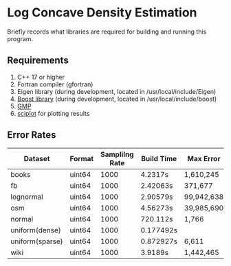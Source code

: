 # Log Concave Density Estimation

Briefly records what libraries are required for building and running this program. 

## Requirements

1. C++ 17 or higher
2. Fortran compiler (gfortran)
3. Eigen library (during development, located in /usr/local/include/Eigen)
4. [Boost library](https://www.boost.org/) (during development, located in /usr/local/include/boost)
5. [GMP](https://gmplib.org/)
6. [sciplot](https://sciplot.github.io/) for plotting results

## Error Rates

|Dataset|Format|Samplilng Rate|Build Time|Max Error|Min Error|
|---|---|---|---|---|---|
|books|uint64|1000|4.2317s|1,610,245|0|
|fb|uint64|1000|2.42063s|371,677|1|
|lognormal|uint64|1000|2.90579s|99,942,638|43|
|osm|uint64|1000|4.56273s|39,985,690|18|
|normal|uint64|1000|720.112s|1,766|7|
|uniform(dense)|uint64|1000|0.177492s|||
|uniform(sparse)|uint64|1000|0.872927s|6,611|0|
|wiki|uint64|1000|3.9189s|1,442,465|1|